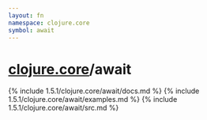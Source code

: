 ```yaml
---
layout: fn
namespace: clojure.core
symbol: await
---
```


# [clojure.core](../)/await

{% include 1.5.1/clojure.core/await/docs.md %}
{% include 1.5.1/clojure.core/await/examples.md %}
{% include 1.5.1/clojure.core/await/src.md %}

